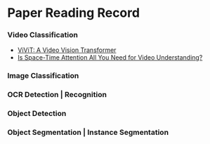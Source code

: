 # Paper Reading Record 





### Video Classification
- [ViViT: A Video Vision Transformer]()
- [Is Space-Time Attention All You Need for Video Understanding?]()


### Image Classification
### OCR Detection | Recognition
### Object Detection 
### Object Segmentation | Instance Segmentation

